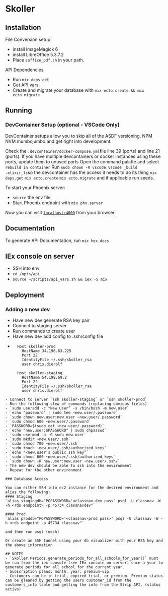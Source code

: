 # Skoller

## Installation

File Conversion setup
  * install ImageMagick 6
  * install LibreOffice 5.3.7.2
  * Place `soffice_pdf.sh` in your path.

API Dependencies
   * Run `mix deps.get`
   * Get API vars
   * Create and migrate your database with `mix ecto.create && mix ecto.migrate`

## Running

### DevContainer Setup (optional - VSCode Only)
DevContainer setups allow you to skip all of the ASDF versioning, NPM NVM mumbojumbo and get right into development.

Check the `.devcontainer/docker-compose.yml`file line 39 (ports) and line 21 (ports). If you have multiple devcontainers or docker instances using these ports, update them to unused ports
Open the command palatte and select `rebuild in container`
Run `sudo chown -R vscode:vscode _build .elixir_ls`so the devcontainer has the access it needs to do its thing
`mix deps.get` `mix ecto.create` `mix ecto.migrate` and if applicable run seeds.

To start your Phoenix server:
  * `source` the env file
  * Start Phoenix endpoint with `mix phx.server`

Now you can visit [`localhost:4000`](http://localhost:4000) from your browser.

## Documentation

To generate API Documentation, run `mix hex.docs`

## IEx console on server

- SSH into env
- `cd /opts/api`
- `source ~/scripts/api_vars.sh && iex -S mix`
## Deployment
### Adding a new dev
 - Have new dev generate RSA key pair
 - Connect to staging server
 - Run commands to create user
 - Have new dev add config to .ssh/config file
 -  ```
      Host skoller-prod
        HostName 34.196.63.225
        Port 22
        IdentityFile ~/.ssh/skoller_rsa
        user chris.dierolf

      Host skoller-staging
        HostName 54.198.69.2
        Port 22
        IdentityFile ~/.ssh/skoller_rsa
        user chris.dierolf
  ```
- Connect to server `ssh skoller-staging` or `ssh skoller-prod`
- Run the following slew of commands (replacing obvious fields)
- `sudo useradd -c "New User” -s /bin/bash -m new.user`
- `echo "password" | sudo tee ~new.user/.password`
- `sudo chown new.user:new.user ~new.user/.password`
- `sudo chmod 600 ~new.user/.password`
- `PASSWORD=$(sudo cat ~new.user/.password)`
- `echo "new.user:$PASSWORD" | sudo chpasswd`
- `sudo usermod -a -G sudo new.user`
- `sudo mkdir ~new.user/.ssh`
- `sudo chmod 700 ~new.user/.ssh`
- `sudo touch ~new.user/.ssh/authorized_keys`
- `echo "<new.user's public ssh key”`
- `sudo chmod 600 ~new.user/.ssh/authorized_keys`
- `sudo chown -R new.user:new.user ~new.user/.ssh/`
- The new dev should be able to ssh into the environment
- Repeat for the other environment

### Database Access

You can either SSH into ec2 instance for the desired environment and alias the following:
#### Staging
`alias stagingdb="PGPASSWORD='<classnav-dev pass' psql -U classnav -W -h <rds endpoint> -p 45734 classnavdev"`

#### Prod
`alias proddb="PGPASSWORD='<classnav-prod pass>' psql -U classnav -W -h <rds endpoint -p 45734 classnav"`

and then run psql (eesh)

Or create an SSH tunnel using your db visualizer with your RSA key and the above information

## NOTES
- `Skoller.Periods.generate_periods_for_all_schools_for_year()` must be run from the iex console (see IEx console on server) once a year to generate periods for all school for the current year.
- Subscription plans: month, year, premium-vip.
- Customers can be in trial, expired trial, or premium. Premium status can be gleaned by getting the users customer_id from the customers_info table and getting the info from the Strip API. (status active)



